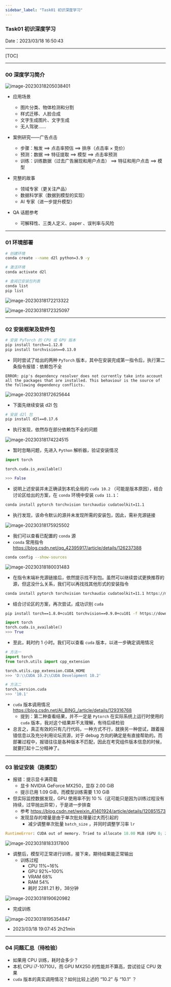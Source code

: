 ```yaml
---
sidebar_label: "Task01 初识深度学习"
---
```


### Task01 初识深度学习

Date：2023/03/18 16:50:43

------



[TOC]



------





### 00 深度学习简介

![image-20230318205038401](images/task01/image-20230318205038401.png)

* 应用场景
  * 图片分类、物体检测和分割
  * 样式迁移、人脸合成
  * 文字生成图片、文字生成
  * 无人驾驶……
* 案例研究——广告点击
  * 步骤：触发 ==> 点击率预估 ==> 排序（点击率 × 竞价）
  * 预测：数据 ==> 特征提取 ==> 模型 ==> 点击率预测
  * 训练：训练数据（过去广告展现和用户点击） ==> 特征和用户点击 ==> 模型

* 完整的故事
  * 领域专家（更关注产品）
  * 数据科学家（数据到模型的实现）
  * AI 专家（进一步提升模型）

* QA 话题参考
  * 可解释性、三类人定义、paper 、误判率与风险



------



### 01 环境部署

```bash
# 创建环境
conda create --name d2l python=3.9 -y

# 激活环境
conda activate d2l

# 查阅已安装包列表
conda list
pip list
```

![image-20230318172213322](images/task01/image-20230318172213322.png)

![image-20230318172325097](images/task01/image-20230318172325097.png)



------



### 02 安装框架及软件包

```bash
# 安装 PyTorch 的 CPU 或 GPU 版本
pip install torch==1.12.0
pip install torchvision==0.13.0
```

* 同时尝试了给出的两种 `PyTorch` 版本，其中在安装完成第一指令后，执行第二条指令报错：依赖包不全

```
ERROR: pip's dependency resolver does not currently take into account all the packages that are installed. This behaviour is the source of the following dependency conflicts.
```

![image-20230318172625644](images/task01/image-20230318172625644.png)

* 下面先继续安装 d2l 包

```bash
# 安装 d2l 包
pip install d2l==0.17.6
```

* 执行发现，依然存在部分依赖包不全的问题

![image-20230318174224515](images/task01/image-20230318174224515.png)

* 暂时忽略问题，先进入 `Python` 解析器，验证安装情况

```python
import torch

torch.cuda.is_available()

>>> False
```

* 说明上述安装并未正确读到本机全局的 `cuda 10.2` （可能是版本原因），结合讨论区给出的方案，在 `conda` 环境中安装 `cuda 11.1`：

```bash
conda install pytorch torchvision torchaudio cudatoolkit=11.1
```

* 执行发现，该命令默认的源并未发现所需的安装包，因此，需补充源链接

![image-20230318175925502](images/task01/image-20230318175925502.png)

* 我们可以查看已配置的 `conda` 源
* `conda` 常用指令 https://blog.csdn.net/qq_42395917/article/details/126237388

```bash
conda config --show-sources
```

![image-20230318180031483](images/task01/image-20230318180031483.png)

* 在指令末端补充源链接后，依然提示找不到包。虽然可以继续尝试更换推荐的源，但这没什么关系，我们可以再找找其他形式的安装指令

```bash
conda install pytorch torchvision torchaudio cudatoolkit=11.1 https://mirrors.tuna.tsinghua.edu.cn/anaconda/pkgs/main/
```

* 结合讨论区的方案，再次尝试，成功识别 `cuda` 

```bash
pip install torch==1.8.0+cu101 torchvision==0.9.0+cu101 -f https://download.pytorch.org/whl/torch_stable.html
```

```python
import torch
torch.cuda.is_available()
>>> True
```

* 至此，耗时约 1 小时。我们可以查看 `cuda` 版本，以进一步确定调用情况

```python
# 方法一
import torch
from torch.utils import cpp_extension

torch.utils.cpp_extension.CUDA_HOME
>>> 'D:\\CUDA 10.2\\CUDA Development 10.2'

# 方法二
torch,version.cuda
>>> '10.1'
```

* `cuda` 版本调用情况 https://blog.csdn.net/AI_BING_/article/details/129316768
  * 提到：第二种查看结果，并不一定是 `Pytorch` 在实际系统上运行时使用的 `cuda` 版本，我对这个结果并不太理解，有待后续检验
* 总言之，真正有效的只有几行代码，一种方式不行，就换另一种尝试，跟着报错信息以及充分利用论坛资源，对于 debug 方向的确定是有直接帮助的。而部署过程中，报错往往是各种版本不匹配，因此在考究组件版本信息的时候，就要打起十二分精神了。



------



### 03 验证安装（跑模型）

* 报错：提示显卡满荷载
  * 显卡 NVIDIA GeForce MX250，显存 2.00 GiB
  * 提示已用 1.09 GiB，而模型训练需要 1.10 GiB
* 但实际监控数据发现，GPU 使用率不到 10 %（这可能只是因为训练过程没有持续，过早抛出异常），于是进一步排查
  * 参考 https://blog.csdn.net/weixin_41401924/article/details/120851573
  * 发现显存的增量是由于单次批处理量过大而引起的
    * 减少调整单次批量 `batch_size` ，并同时调整学习率 `lr` 

```python
RuntimeError: CUDA out of memory. Tried to allocate 18.00 MiB (GPU 0; 2.00 GiB total capacity; 1.09 GiB already allocated; 12.88 MiB free; 1.10 GiB reserved in total by PyTorch)
```

![image-20230318183317800](images/task01/image-20230318183317800.png)

* 调整后，模型可正常进行训练，接下来，期待结果能正常输出
  * 训练过程
    * CPU 11%~16% 
    * GPU 92%~100%
    * VRAM 68%
    * RAM 54%
    * 耗时 2281.21 秒，38分钟

![image-20230318190620982](images/task01/image-20230318190620982.png)

* 完成训练

![image-20230318195354847](images/task01/image-20230318195354847.png)

* 2023/03/18 19:07:45 2h21min

------



### 04 问题汇总（待检验）

* 如果用 CPU 训练，耗时会多少？
* 本机 CPU i7-10710U，而 GPU MX250 的性能并不算高，尝试验证 CPU 效果
* `cuda` 版本的真实调用情况？如何比较上述的 “10.2” 与 “10.1” ？



